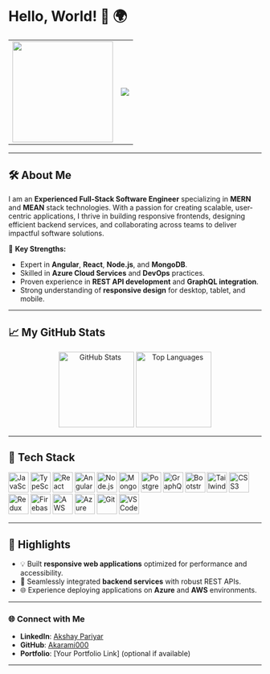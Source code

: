 # Hello, World! 👋 🌍  

<table>
  <tr>
    <td>
      <img height="200" src="https://media4.giphy.com/media/v1.Y2lkPTc5MGI3NjExcWc3NGd5dWN2OWo4Njdob3E2dm8zOGcyNGg2cGpuaHV4MDBiYnVuaSZlcD12MV9pbnRlcm5hbF9naWZfYnlfaWQmY3Q9Zw/xUA7bdpLxQhsSQdyog/giphy.webp" />
    </td>
    <td>
      <img src="https://readme-typing-svg.herokuapp.com?color=%2336BCF7&size=24&lines=Experienced+Full-Stack+Engineer;Proficient+in+MERN+and+MEAN+stacks;Azure+Cloud+and+DevOps+Enthusiast;Building+Scalable+and+User-Centric+Apps" />
    </td>
  </tr>
</table>

---

## 🛠 About Me  

I am an **Experienced Full-Stack Software Engineer** specializing in **MERN** and **MEAN** stack technologies. With a passion for creating scalable, user-centric applications, I thrive in building responsive frontends, designing efficient backend services, and collaborating across teams to deliver impactful software solutions.  

📌 **Key Strengths:**  
- Expert in **Angular**, **React**, **Node.js**, and **MongoDB**.  
- Skilled in **Azure Cloud Services** and **DevOps** practices.  
- Proven experience in **REST API development** and **GraphQL integration**.  
- Strong understanding of **responsive design** for desktop, tablet, and mobile.  

---

## 📈 My GitHub Stats  

<div align="center">
  <img src="https://github-readme-stats.vercel.app/api?username=Akarami000&hide_title=false&hide_rank=false&show_icons=true&include_all_commits=true&count_private=true&disable_animations=false&theme=dracula&locale=en&hide_border=false&order=1" height="150" alt="GitHub Stats" />
  <img src="https://github-readme-stats.vercel.app/api/top-langs?username=Akarami000&locale=en&hide_title=false&layout=compact&card_width=320&langs_count=5&theme=dracula&hide_border=false&order=2" height="150" alt="Top Languages" />
</div>

---

## 🚀 Tech Stack  

<div align="left">
  <img src="https://cdn.jsdelivr.net/gh/devicons/devicon/icons/javascript/javascript-original.svg" height="40" alt="JavaScript" />
  <img src="https://cdn.jsdelivr.net/gh/devicons/devicon/icons/typescript/typescript-original.svg" height="40" alt="TypeScript" />
  <img src="https://cdn.jsdelivr.net/gh/devicons/devicon/icons/react/react-original.svg" height="40" alt="React" />
  <img src="https://cdn.jsdelivr.net/gh/devicons/devicon/icons/angularjs/angularjs-original.svg" height="40" alt="Angular" />
  <img src="https://cdn.jsdelivr.net/gh/devicons/devicon/icons/nodejs/nodejs-original.svg" height="40" alt="Node.js" />
  <img src="https://cdn.jsdelivr.net/gh/devicons/devicon/icons/mongodb/mongodb-original.svg" height="40" alt="MongoDB" />
  <img src="https://cdn.jsdelivr.net/gh/devicons/devicon/icons/postgresql/postgresql-original.svg" height="40" alt="PostgreSQL" />
  <img src="https://cdn.jsdelivr.net/gh/devicons/devicon/icons/graphql/graphql-plain.svg" height="40" alt="GraphQL" />
  <img src="https://cdn.jsdelivr.net/gh/devicons/devicon/icons/bootstrap/bootstrap-original.svg" height="40" alt="Bootstrap" />
  <img src="https://cdn.jsdelivr.net/gh/devicons/devicon/icons/tailwindcss/tailwindcss-original-wordmark.svg" height="40" alt="TailwindCSS" />
  <img src="https://cdn.jsdelivr.net/gh/devicons/devicon/icons/css3/css3-original.svg" height="40" alt="CSS3" />
  <img src="https://cdn.jsdelivr.net/gh/devicons/devicon/icons/redux/redux-original.svg" height="40" alt="Redux" />
  <img src="https://cdn.jsdelivr.net/gh/devicons/devicon/icons/firebase/firebase-plain.svg" height="40" alt="Firebase" />
  <img src="https://cdn.jsdelivr.net/gh/devicons/devicon/icons/amazonwebservices/amazonwebservices-line-wordmark.svg" height="40" alt="AWS" />
  <img src="https://cdn.jsdelivr.net/gh/devicons/devicon/icons/azure/azure-original.svg" height="40" alt="Azure" />
  <img src="https://cdn.jsdelivr.net/gh/devicons/devicon/icons/git/git-original.svg" height="40" alt="Git" />
  <img src="https://cdn.jsdelivr.net/gh/devicons/devicon/icons/vscode/vscode-original.svg" height="40" alt="VS Code" />
</div>

---

## 🌟 Highlights  

- 💡 Built **responsive web applications** optimized for performance and accessibility.  
- 🔗 Seamlessly integrated **backend services** with robust REST APIs.  
- 🌐 Experience deploying applications on **Azure** and **AWS** environments.  

---

### 🌐 Connect with Me  

- **LinkedIn**: [Akshay Pariyar](http://linkedin.com/in/akshay-pariyar-892202145)  
- **GitHub**: [Akarami000](https://github.com/Akarami000)  
- **Portfolio**: [Your Portfolio Link] (optional if available)  

---
